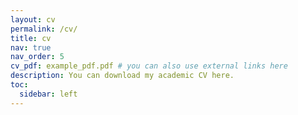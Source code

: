 ```yaml
---
layout: cv
permalink: /cv/
title: cv
nav: true
nav_order: 5
cv_pdf: example_pdf.pdf # you can also use external links here
description: You can download my academic CV here.
toc:
  sidebar: left
---
```

